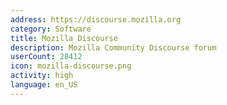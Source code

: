 ```yaml
---
address: https://discourse.mozilla.org
category: Software
title: Mozilla Discourse
description: Mozilla Community Discourse forum
userCount: 28412
icon: mozilla-discourse.png
activity: high
language: en_US
---
```

